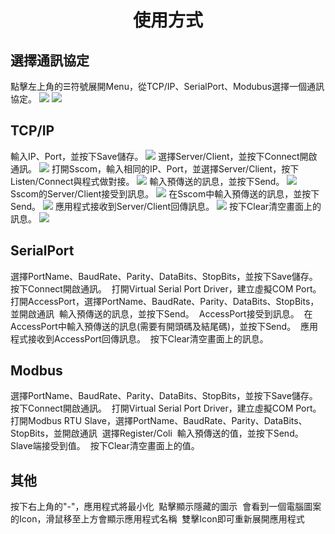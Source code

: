<h1 align="center">使用方式</h1>

<h2>選擇通訊協定</h2>
點擊左上角的☰符號展開Menu，從TCP/IP、SerialPort、Modubus選擇一個通訊協定。
<image src="https://github.com/RainRoc1222/Demo/blob/sub_Rain/%E4%BD%BF%E7%94%A8%E6%89%8B%E5%86%8A/Menu/Menu_1.png"/>
<image src="https://github.com/RainRoc1222/Demo/blob/sub_Rain/%E4%BD%BF%E7%94%A8%E6%89%8B%E5%86%8A/Menu/Menu_2.png"/>

<h2>TCP/IP</h2>
輸入IP、Port，並按下Save儲存。  
<image src="https://github.com/RainRoc1222/Demo/blob/sub_Rain/%E4%BD%BF%E7%94%A8%E6%89%8B%E5%86%8A/TCP/TCP_1.png"/>
選擇Server/Client，並按下Connect開啟通訊。  
<image src="https://github.com/RainRoc1222/Demo/blob/sub_Rain/%E4%BD%BF%E7%94%A8%E6%89%8B%E5%86%8A/TCP/TCP_2.png"/>
打開Sscom，輸入相同的IP、Port，並選擇Server/Client，按下Listen/Connect與程式做對接。
<image src="https://github.com/RainRoc1222/Demo/blob/sub_Rain/%E4%BD%BF%E7%94%A8%E6%89%8B%E5%86%8A/TCP/TCP_3.png"/>
輸入預傳送的訊息，並按下Send。    
<image src="https://github.com/RainRoc1222/Demo/blob/sub_Rain/%E4%BD%BF%E7%94%A8%E6%89%8B%E5%86%8A/TCP/TCP_4.png"/>
Sscom的Server/Client接受到訊息。
<image src="https://github.com/RainRoc1222/Demo/blob/sub_Rain/%E4%BD%BF%E7%94%A8%E6%89%8B%E5%86%8A/TCP/TCP_5.png"/>
在Sscom中輸入預傳送的訊息，並按下Send。
<image src="https://github.com/RainRoc1222/Demo/blob/sub_Rain/%E4%BD%BF%E7%94%A8%E6%89%8B%E5%86%8A/TCP/TCP_6.png"/>
應用程式接收到Server/Client回傳訊息。 
<image src="https://github.com/RainRoc1222/Demo/blob/sub_Rain/%E4%BD%BF%E7%94%A8%E6%89%8B%E5%86%8A/TCP/TCP_7.png"/>
按下Clear清空畫面上的訊息。   
<image src="https://github.com/RainRoc1222/Demo/blob/sub_Rain/%E4%BD%BF%E7%94%A8%E6%89%8B%E5%86%8A/TCP/TCP_8.png"/>

<h2>SerialPort</h2>
選擇PortName、BaudRate、Parity、DataBits、StopBits，並按下Save儲存。  
<image src=""/>
按下Connect開啟通訊。  
<image src=""/>
打開Virtual Serial Port Driver，建立虛擬COM Port。   
<image src=""/>
打開AccessPort，選擇PortName、BaudRate、Parity、DataBits、StopBits，並開啟通訊
<image src=""/>
輸入預傳送的訊息，並按下Send。    
<image src=""/>
AccessPort接受到訊息。
<image src=""/>
在AccessPort中輸入預傳送的訊息(需要有開頭碼及結尾碼)，並按下Send。
<image src=""/>
應用程式接收到AccessPort回傳訊息。 
<image src=""/>  
按下Clear清空畫面上的訊息。   
<image src=""/>

<h2>Modbus</h2>
選擇PortName、BaudRate、Parity、DataBits、StopBits，並按下Save儲存。  
<image src=""/>
按下Connect開啟通訊。  
<image src=""/>
打開Virtual Serial Port Driver，建立虛擬COM Port。   
<image src=""/>
打開Modbus RTU Slave，選擇PortName、BaudRate、Parity、DataBits、StopBits，並開啟通訊
<image src=""/>
選擇Register/Coli
<image src=""/>
輸入預傳送的值，並按下Send。   
<image src=""/>
Slave端接受到值。   
<image src=""/>
按下Clear清空畫面上的值。   
<image src=""/>

<h2>其他</h2>
按下右上角的"-"，應用程式將最小化
<image src=""/>
點擊顯示隱藏的圖示
<image src=""/>
會看到一個電腦圖案的Icon，滑鼠移至上方會顯示應用程式名稱
<image src=""/>
雙擊Icon即可重新展開應用程式
